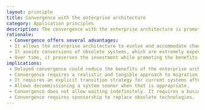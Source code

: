 ```yaml
---
layout: principle
title: Convergence with the enterprise architecture
category: Application principles
description: The convergence with the enterprise architecture is promoted in the right time, and in line with the company's investment strategy. The convergence with the enterprise architecture takes place as new applications are built, new technologies are implemented, and older systems are updated or decommissioned. Exceptions to the enterprise architecture might be supported for specific cases if there is a consensus that the benefits of using a solution from a specific technology exceed those arising from the adoption of the enterprise architecture.
rationale: 
 - Convergence offers several advantages:
 - It allows the enterprise architecture to evolve and accommodate changes in business and technologies.
 - It avoids conversions of obsolete systems, which are extremely expensive.
 - Over time, it preserves the investment while promoting the benefits of the enterprise architecture.
implications:
 - Delayed convergence could reduce the benefits of the enterprise architecture.
 - Convergence requires a realistic and tangible approach to migration to the enterprise architecture.
 - It requires an explicit transition strategy for current systems after the target technology is identified.
 - Allows decommissioning a system sooner when that is appropriate.
 - Convergence does not allow waiting indefinitely. It requires a business case for exceptions, an exception process, and an exit strategy. It must establish temporary or permanent exceptions, as well as exit strategies for temporary exceptions.
 - Convergence requires sponsorship to replace obsolete technologies.
---
```

